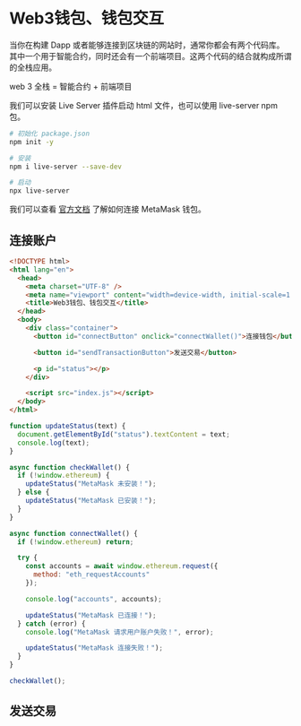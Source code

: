 # Web3钱包、钱包交互

当你在构建 Dapp 或者能够连接到区块链的网站时，通常你都会有两个代码库。其中一个用于智能合约，同时还会有一个前端项目。这两个代码的结合就构成所谓的全栈应用。

web 3 全栈 = 智能合约 + 前端项目

我们可以安装 Live Server 插件启动 html 文件，也可以使用 live-server npm 包。

```bash
# 初始化 package.json
npm init -y

# 安装
npm i live-server --save-dev

# 启动
npx live-server
```

我们可以查看 [官方文档](https://docs.metamask.io) 了解如何连接 MetaMask 钱包。

## 连接账户

```html
<!DOCTYPE html>
<html lang="en">
  <head>
    <meta charset="UTF-8" />
    <meta name="viewport" content="width=device-width, initial-scale=1.0" />
    <title>Web3钱包、钱包交互</title>
  </head>
  <body>
    <div class="container">
      <button id="connectButton" onclick="connectWallet()">连接钱包</button>

      <button id="sendTransactionButton">发送交易</button>

      <p id="status"></p>
    </div>

    <script src="index.js"></script>
  </body>
</html>
```

```javascript
function updateStatus(text) {
  document.getElementById("status").textContent = text;
  console.log(text);
}

async function checkWallet() {
  if (!window.ethereum) {
    updateStatus("MetaMask 未安装！");
  } else {
    updateStatus("MetaMask 已安装！");
  }
}

async function connectWallet() {
  if (!window.ethereum) return;

  try {
    const accounts = await window.ethereum.request({
      method: "eth_requestAccounts"
    });

    console.log("accounts", accounts);

    updateStatus("MetaMask 已连接！");
  } catch (error) {
    console.log("MetaMask 请求用户账户失败！", error);

    updateStatus("MetaMask 连接失败！");
  }
}

checkWallet();
```

## 发送交易


